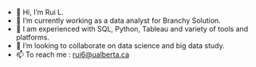 - 👋 Hi, I’m Rui L.
- 👀 I’m currently working as a data analyst for Branchy Solution.
- 🌱 I am experienced with SQL, Python, Tableau and variety of tools and platforms.
- 💞️ I’m looking to collaborate on data science and big data study. 
- 📫 To reach me : rui6@ualberta.ca

<!---
lirui720/lirui720 is a ✨ special ✨ repository because its `README.md` (this file) appears on your GitHub profile.
You can click the Preview link to take a look at your changes.
--->
